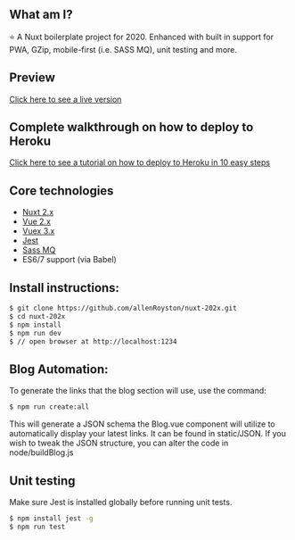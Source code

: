 ## What am I?
⭐ A Nuxt boilerplate project for 2020.  Enhanced with built in support for PWA, GZip, mobile-first (i.e. SASS MQ), unit testing and more.  

## Preview
[Click here to see a live version](https://nuxt-202x.herokuapp.com/)

## Complete walkthrough on how to deploy to Heroku
[Click here to see a tutorial on how to deploy to Heroku in 10 easy steps](https://jyn-labs-2020.herokuapp.com/blog/2020/SEP/7/how_to_deploy_a_nuxt_site_on_heroku_in_10_easy_steps)

## Core technologies
- [Nuxt 2.x](https://nuxtjs.org/) 
- [Vue 2.x](https://vuejs.org/) 
- [Vuex 3.x](https://github.com/vuejs/vuex)
- [Jest](https://jestjs.io/)
- [Sass MQ](https://github.com/sass-mq/sass-mq) 
- ES6/7 support (via Babel) 

## Install instructions:
```sh
$ git clone https://github.com/allenRoyston/nuxt-202x.git
$ cd nuxt-202x
$ npm install 
$ npm run dev
$ // open browser at http://localhost:1234
```

## Blog Automation:
To generate the links that the blog section will use, use the command:
```sh
$ npm run create:all
```
This will generate a JSON schema the Blog.vue component will utilize to automatically display your latest links.  It can be found in static/JSON.  If you wish to tweak the JSON structure, you can alter the code in node/buildBlog.js

## Unit testing
Make sure Jest is installed globally before running unit tests.
``` sh
$ npm install jest -g
$ npm run test
```

